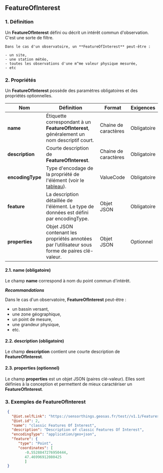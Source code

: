 ## FeatureOfInterest

### 1. Définition

Un **FeatureOfInterest** défini ou décrit un intérêt commun d'observation. C'est une sorte de filtre.

```{tip}
Dans le cas d'un observatoire, un **FeatureOfInterest** peut-être :

- un site,
- une station météo,
- toutes les observations d'une m^me valeur physique mesurée,
- etc
```

### 2. Propriétés

Un **FeatureOfInterest** possède des paramètres obligatoires et des propriétés optionnelles.

| Nom              | Définition                                                                                                                           | Format               | Exigences   |
| ---------------- | ------------------------------------------------------------------------------------------------------------------------------------ | -------------------- | ----------- |
| **name**         | Étiquette correspondant à un **FeatureOfInterest**, généralement un nom descriptif court.                                            | Chaine de caractères | Obligatoire |
| **description**  | Courte description de **FeatureOfInterest**.                                                                                         | Chaine de caractères | Obligatoire |
| **encodingType** | Type d'encodage de la propriété de l'élément (voir le [tableau](https://docs.ogc.org/is/18-088/18-088.html#tab-encodingtype-codes)). | ValueCode            | Obligatoire |
| **feature**      | La description détaillée de l'élément. Le type de données est défini par encodingType.                                               | Objet JSON           | Obligatoire |
| **properties**   | Objet JSON contenant les propriétés annotées par l’utilisateur sous forme de paires clé-valeur.                                      | Objet JSON           | Optionnel   |

#### 2.1. name (obligatoire)

Le champ **name** correspond à nom du point commun d'intérêt.

**_Recommandations_**

Dans le cas d'un observatoire, **FeatureOfInterest** peut-être :

- un bassin versant,
- une zone géographique,
- un point de mesure,
- une grandeur physique,
- etc.

#### 2.2. description (obligatoire)

Le champ **description** contient une courte description de **FeatureOfInterest**.

#### 2.3. properties (optionnel)

Le champ **properties** est un objet JSON (paires clé-valeur). Elles sont définies à la conception et permettent de mieux caractériser un **FeatureOfInterest**.

### 3. Exemples de FeatureOfInterest

```json
 {
   "@iot.selfLink": "https://sensorthings.geosas.fr/test//v1.1/FeaturesOfInterest(2)",
   "@iot.id": 2,
   "name": "classic Features Of Interest",
   "description": "Description of classic Features Of Interest",
   "encodingType": "application/geo+json",
   "feature": {
      "type": "Point",
      "coordinates": [
         -0.5528847276950444,
         47.46996912080425
         ]
 }
```
